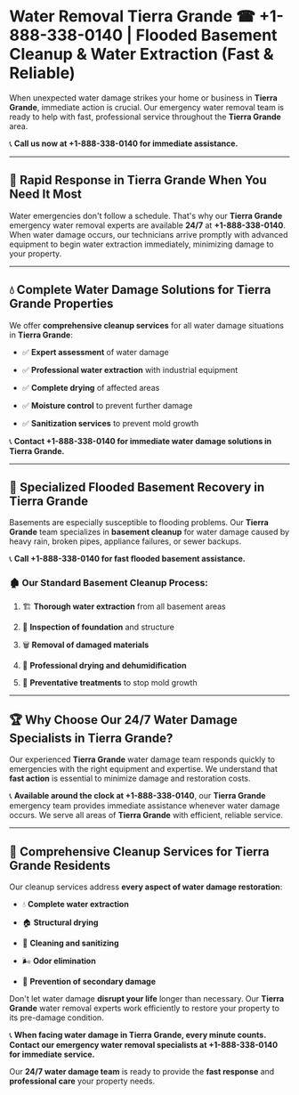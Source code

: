 # Water Removal Tierra Grande ☎ +1-888-338-0140 | Flooded Basement Cleanup & Water Extraction (Fast & Reliable)

When unexpected water damage strikes your home or business in **Tierra Grande**, immediate action is crucial. Our emergency water removal team is ready to help with fast, professional service throughout the **Tierra Grande** area. 

📞 **Call us now at +1-888-338-0140 for immediate assistance.**
---
## 🚀 Rapid Response in Tierra Grande When You Need It Most
Water emergencies don't follow a schedule. That's why our **Tierra Grande** emergency water removal experts are available **24/7** at **+1-888-338-0140**. When water damage occurs, our technicians arrive promptly with advanced equipment to begin water extraction immediately, minimizing damage to your property.
---
## 💧 Complete Water Damage Solutions for Tierra Grande Properties
We offer **comprehensive cleanup services** for all water damage situations in **Tierra Grande**:
- ✅ **Expert assessment** of water damage  
- ✅ **Professional water extraction** with industrial equipment  
- ✅ **Complete drying** of affected areas  
- ✅ **Moisture control** to prevent further damage  
- ✅ **Sanitization services** to prevent mold growth  
📞 **Contact +1-888-338-0140 for immediate water damage solutions in Tierra Grande.**
---
## 🌊 Specialized Flooded Basement Recovery in Tierra Grande
Basements are especially susceptible to flooding problems. Our **Tierra Grande** team specializes in **basement cleanup** for water damage caused by heavy rain, broken pipes, appliance failures, or sewer backups. 
📞 **Call +1-888-338-0140 for fast flooded basement assistance.**
### 🏚️ Our Standard Basement Cleanup Process:
1. 🏗️ **Thorough water extraction** from all basement areas  
2. 🔎 **Inspection of foundation** and structure  
3. 🗑️ **Removal of damaged materials**  
4. 💨 **Professional drying and dehumidification**  
5. 🚫 **Preventative treatments** to stop mold growth  
---
## 🏆 Why Choose Our 24/7 Water Damage Specialists in Tierra Grande?
Our experienced **Tierra Grande** water damage team responds quickly to emergencies with the right equipment and expertise. We understand that **fast action** is essential to minimize damage and restoration costs.
📞 **Available around the clock at +1-888-338-0140**, our **Tierra Grande** emergency team provides immediate assistance whenever water damage occurs. We serve all areas of **Tierra Grande** with efficient, reliable service.
---
## 🧹 Comprehensive Cleanup Services for Tierra Grande Residents
Our cleanup services address **every aspect of water damage restoration**:
- 💧 **Complete water extraction**  
- 🏠 **Structural drying**  
- 🧼 **Cleaning and sanitizing**  
- 🌬️ **Odor elimination**  
- 🚫 **Prevention of secondary damage**  
Don't let water damage **disrupt your life** longer than necessary. Our **Tierra Grande** water removal experts work efficiently to restore your property to its pre-damage condition.
📞 **When facing water damage in Tierra Grande, every minute counts. Contact our emergency water removal specialists at +1-888-338-0140 for immediate service.**
Our **24/7 water damage team** is ready to provide the **fast response** and **professional care** your property needs.
